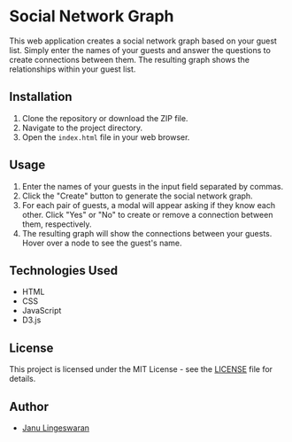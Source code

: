 # Social Network Graph

This web application creates a social network graph based on your guest list. Simply enter the names of your guests and answer the questions to create connections between them. The resulting graph shows the relationships within your guest list.

## Installation

1. Clone the repository or download the ZIP file.
2. Navigate to the project directory.
3. Open the `index.html` file in your web browser.

## Usage

1. Enter the names of your guests in the input field separated by commas.
2. Click the "Create" button to generate the social network graph.
3. For each pair of guests, a modal will appear asking if they know each other. Click "Yes" or "No" to create or remove a connection between them, respectively.
4. The resulting graph will show the connections between your guests. Hover over a node to see the guest's name.

## Technologies Used

- HTML
- CSS
- JavaScript
- D3.js

## License

This project is licensed under the MIT License - see the [LICENSE](LICENSE) file for details.

## Author

- [Janu Lingeswaran](http://www.lingeswaran.de)
